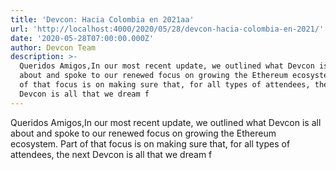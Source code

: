 ```yaml
---
title: 'Devcon: Hacia Colombia en 2021aa'
url: 'http://localhost:4000/2020/05/28/devcon-hacia-colombia-en-2021/'
date: '2020-05-28T07:00:00.000Z'
author: Devcon Team
description: >-
  Queridos Amigos,In our most recent update, we outlined what Devcon is all
  about and spoke to our renewed focus on growing the Ethereum ecosystem. Part
  of that focus is on making sure that, for all types of attendees, the next
  Devcon is all that we dream f
---
```


Queridos Amigos,In our most recent update, we outlined what Devcon is all about and spoke to our renewed focus on growing the Ethereum ecosystem. Part of that focus is on making sure that, for all types of attendees, the next Devcon is all that we dream f
